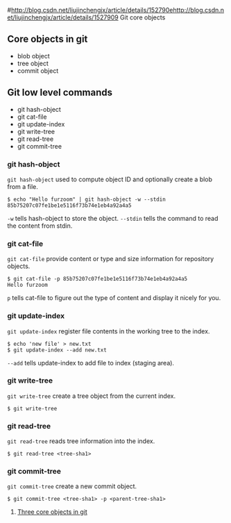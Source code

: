 #http://blog.csdn.net/liujinchengjx/article/details/152790ehttp://blog.csdn.net/liujinchengjx/article/details/1527909 Git core objects

## Core objects in git

 - blob object
 - tree object
 - commit object

## Git low level commands

 - git hash-object
 - git cat-file
 - git update-index
 - git write-tree
 - git read-tree
 - git commit-tree

### git hash-object

`git hash-object` used to compute object ID and optionally create a blob from a file.

```shell
$ echo "Hello furzoom" | git hash-object -w --stdin
85b75207c07fe1be1e5116f73b74e1eb4a92a4a5
```

`-w` tells hash-object to store the object. `--stdin` tells the command to read the content from stdin.

### git cat-file

`git cat-file` provide content or type and size information for repository objects.

```shell
$ git cat-file -p 85b75207c07fe1be1e5116f73b74e1eb4a92a4a5
Hello furzoom
```

`p` tells cat-file to figure out the type of content and display it nicely for you.

### git update-index

`git update-index` register file contents in the working tree to the index.

```shell
$ echo 'new file' > new.txt
$ git update-index --add new.txt
```

`--add` tells update-index to add file to index (staging area).

### git write-tree

`git write-tree` create a tree object from the current index.

```shell
$ git write-tree
```

### git read-tree

`git read-tree` reads tree information into the index.

```shell
$ git read-tree <tree-sha1>
```

### git commit-tree

`git commit-tree` create a new commit object.

```shell
$ git commit-tree <tree-sha1> -p <parent-tree-sha1>
```


1. [Three core objects in git](https://www.git-scm.com/book/en/v2/Git-Internals-Git-Objects)
